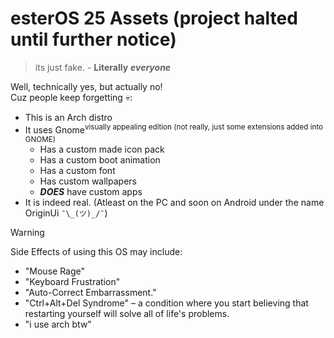 
# esterOS 25 Assets (project halted until further notice)
> its just fake. - **Literally** ***everyone***

Well, technically yes, but actually no!\
Cuz people keep forgetting :skull::

 - This is an Arch distro
 - It uses Gnome<sup>visually appealing edition (not really, just some extensions added into GNOME)</sup>
	 - Has a custom made icon pack
	 - Has a custom boot animation
	 - Has a custom font
	 - Has custom wallpapers
	 - ***DOES*** have custom apps
 - It is indeed real. (Atleast on the PC and soon on Android under the name OriginUi  `¯\_(ツ)_/¯`)

> [!WARNING]
> Side Effects of using this OS may include:
> - "Mouse Rage"
> - "Keyboard Frustration"
> - "Auto-Correct Embarrassment."
> - "Ctrl+Alt+Del Syndrome" – a condition where you start believing that restarting yourself will solve all of life's problems.
> - "i use arch btw"

